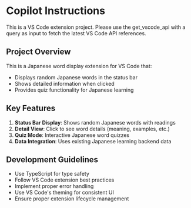 # Copilot Instructions

<!-- Use this file to provide workspace-specific custom instructions to Copilot. For more details, visit https://code.visualstudio.com/docs/copilot/copilot-customization#_use-a-githubcopilotinstructionsmd-file -->

This is a VS Code extension project. Please use the get_vscode_api with a query as input to fetch the latest VS Code API references.

## Project Overview
This is a Japanese word display extension for VS Code that:
- Displays random Japanese words in the status bar
- Shows detailed information when clicked
- Provides quiz functionality for Japanese learning

## Key Features
1. **Status Bar Display**: Shows random Japanese words with readings
2. **Detail View**: Click to see word details (meaning, examples, etc.)
3. **Quiz Mode**: Interactive Japanese word quizzes
4. **Data Integration**: Uses existing Japanese learning backend data

## Development Guidelines
- Use TypeScript for type safety
- Follow VS Code extension best practices
- Implement proper error handling
- Use VS Code's theming for consistent UI
- Ensure proper extension lifecycle management
